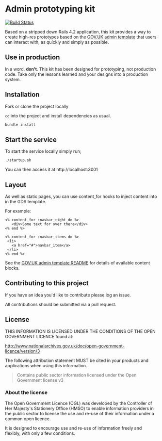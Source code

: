 # Admin prototyping kit

[![Build Status](https://travis-ci.org/EnvironmentAgency/admin-prototype-kit.svg)](https://travis-ci.org/EnvironmentAgency/admin-prototype-kit)

Based on a stripped down Rails 4.2 application, this kit provides a way to create high-res prototypes based on the [GOV.UK admin template](https://github.com/alphagov/govuk_admin_template) that users can interact with, as quickly and simply as possible.

## Use in production

In a word, **don't**. This kit has been designed for prototyping, not production code. Take only the lessons learned and your designs into a production system.

## Installation

Fork or clone the project locally

`cd` into the project and install dependencies as usual.

```bash
bundle install
```

## Start the service

To start the service locally simply run;

```bash
./startup.sh
```

You can then access it at http://localhost:3001

## Layout

As well as static pages, you can use content_for hooks to inject content into in the GDS template.

For example:

```HTML+ERB
<% content_for :navbar_right do %>
   <div>Some text for over there</div>
<% end %>

<% content_for :navbar_items do %>
 <li>
   <a href="#">navbar_item</a>
 </li>
<% end %>
```

See the [GOV.UK admin template README](https://github.com/alphagov/govuk_admin_template) for details of available content blocks.

## Contributing to this project

If you have an idea you'd like to contribute please log an issue.

All contributions should be submitted via a pull request.

## License

THIS INFORMATION IS LICENSED UNDER THE CONDITIONS OF THE OPEN GOVERNMENT LICENCE found at:

http://www.nationalarchives.gov.uk/doc/open-government-licence/version/3

The following attribution statement MUST be cited in your products and applications when using this information.

>Contains public sector information licensed under the Open Government license v3

### About the license

The Open Government Licence (OGL) was developed by the Controller of Her Majesty's Stationery Office (HMSO) to enable information providers in the public sector to license the use and re-use of their information under a common open licence.

It is designed to encourage use and re-use of information freely and flexibly, with only a few conditions.
